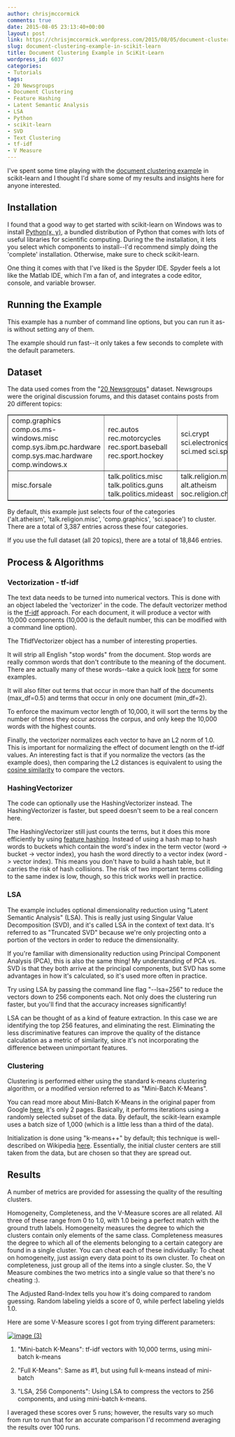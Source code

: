 ```yaml
---
author: chrisjmccormick
comments: true
date: 2015-08-05 23:13:40+00:00
layout: post
link: https://chrisjmccormick.wordpress.com/2015/08/05/document-clustering-example-in-scikit-learn/
slug: document-clustering-example-in-scikit-learn
title: Document Clustering Example in SciKit-Learn
wordpress_id: 6037
categories:
- Tutorials
tags:
- 20 Newsgroups
- Document Clustering
- Feature Hashing
- Latent Semantic Analysis
- LSA
- Python
- scikit-learn
- SVD
- Text Clustering
- tf-idf
- V Measure
---
```


I've spent some time playing with the [document clustering example](http://scikit-learn.org/stable/auto_examples/document_clustering.html) in scikit-learn and I thought I'd share some of my results and insights here for anyone interested.


## Installation


I found that a good way to get started with scikit-learn on Windows was to install [Python(x, y)](https://code.google.com/p/pythonxy/wiki/Downloads), a bundled distribution of Python that comes with lots of useful libraries for scientific computing. During the the installation, it lets you select which components to install--I'd recommend simply doing the 'complete' installation. Otherwise, make sure to check scikit-learn.

One thing it comes with that I've liked is the Spyder IDE. Spyder feels a lot like the Matlab IDE, which I'm a fan of, and integrates a code editor, console, and variable browser.


## Running the Example


This example has a number of command line options, but you can run it as-is without setting any of them.

The example should run fast--it only takes a few seconds to complete with the default parameters.


## Dataset


The data used comes from the "[20 Newsgroups](http://qwone.com/~jason/20Newsgroups/)" dataset. Newsgroups were the original discussion forums, and this dataset contains posts from 20 different topics:
<table border="1" >
<tbody >
<tr >

<td >comp.graphics
comp.os.ms-windows.misc
comp.sys.ibm.pc.hardware
comp.sys.mac.hardware
comp.windows.x
</td>

<td >rec.autos
rec.motorcycles
rec.sport.baseball
rec.sport.hockey
</td>

<td >sci.crypt
sci.electronics
sci.med
sci.space
</td>
</tr>
<tr >

<td >misc.forsale
</td>

<td >talk.politics.misc
talk.politics.guns
talk.politics.mideast
</td>

<td style="text-align:left;" >talk.religion.misc
alt.atheism
soc.religion.christian
</td>
</tr>
</tbody>
</table>
By default, this example just selects four of the categories ('alt.atheism', 'talk.religion.misc', 'comp.graphics', 'sci.space') to cluster. There are a total of 3,387 entries across these four categories.

If you use the full dataset (all 20 topics), there are a total of 18,846 entries.


## Process & Algorithms




### Vectorization - tf-idf


The text data needs to be turned into numerical vectors. This is done with an object labeled the 'vectorizer' in the code. The default vectorizer method is the [tf-idf](https://en.wikipedia.org/wiki/Tf%E2%80%93idf) approach. For each document, it will produce a vector with 10,000 components (10,000 is the default number, this can be modified with a command line option).

The TfidfVectorizer object has a number of interesting properties.

It will strip all English "stop words" from the document. Stop words are really common words that don't contribute to the meaning of the document. There are actually many of these words--take a quick look [here](http://xpo6.com/list-of-english-stop-words/) for some examples.

It will also filter out terms that occur in more than half of the documents (max_df=0.5) and terms that occur in only one document (min_df=2).

To enforce the maximum vector length of 10,000, it will sort the terms by the number of times they occur across the corpus, and only keep the 10,000 words with the highest counts.

Finally, the vectorizer normalizes each vector to have an L2 norm of 1.0. This is important for normalizing the effect of document length on the tf-idf values. An interesting fact is that if you normalize the vectors (as the example does), then comparing the L2 distances is equivalent to using the [cosine similarity](https://en.wikipedia.org/wiki/Cosine_similarity) to compare the vectors.


### HashingVectorizer


The code can optionally use the HashingVectorizer instead. The HashingVectorizer is faster, but speed doesn't seem to be a real concern here.

The HashingVectorizer still just counts the terms, but it does this more efficiently by using [feature hashing](https://en.wikipedia.org/wiki/Feature_hashing). Instead of using a hash map to hash words to buckets which contain the word's index in the term vector (word -> bucket -> vector index), you hash the word directly to a vector index (word -> vector index). This means you don't have to build a hash table, but it carries the risk of hash collisions. The risk of two important terms colliding to the same index is low, though, so this trick works well in practice.


### LSA


The example includes optional dimensionality reduction using "Latent Semantic Analysis" (LSA). This is really just using Singular Value Decomposition (SVD), and it's called LSA in the context of text data. It's referred to as "Truncated SVD" because we're only projecting onto a portion of the vectors in order to reduce the dimensionality.

If you're familiar with dimensionality reduction using Principal Component Analysis (PCA), this is also the same thing! My understanding of PCA vs. SVD is that they both arrive at the principal components, but SVD has some advantages in how it's calculated, so it's used more often in practice.

Try using LSA by passing the command line flag "--lsa=256" to reduce the vectors down to 256 components each. Not only does the clustering run faster, but you'll find that the accuracy increases significantly!

LSA can be thought of as a kind of feature extraction. In this case we are identifying the top 256 features, and eliminating the rest. Eliminating the less discriminative features can improve the quality of the distance calculation as a metric of similarity, since it's not incorporating the difference between unimportant features.


### Clustering


Clustering is performed either using the standard k-means clustering algorithm, or a modified version referred to as "Mini-Batch K-Means".

You can read more about Mini-Batch K-Means in the original paper from Google [here](http://www.eecs.tufts.edu/~dsculley/papers/fastkmeans.pdf), it's only 2 pages. Basically, it performs iterations using a randomly selected subset of the data. By default, the scikit-learn example uses a batch size of 1,000 (which is a little less than a third of the data).

Initialization is done using "k-means++" by default; this technique is well-described on Wikipedia [here](https://en.wikipedia.org/wiki/K-means%2B%2B). Essentially, the initial cluster centers are still taken from the data, but are chosen so that they are spread out.


## Results


A number of metrics are provided for assessing the quality of the resulting clusters.

Homogeneity, Completeness, and the V-Measure scores are all related. All three of these range from 0 to 1.0, with 1.0 being a perfect match with the ground truth labels. Homogeneity measures the degree to which the clusters contain only elements of the same class. Completeness measures the degree to which all of the elements belonging to a certain category are found in a single cluster. You can cheat each of these individually: To cheat on homogeneity, just assign every data point to its own cluster. To cheat on completeness, just group all of the items into a single cluster. So, the V Measure combines the two metrics into a single value so that there's no cheating :).

The Adjusted Rand-Index tells you how it's doing compared to random guessing. Random labeling yields a score of 0, while perfect labeling yields 1.0.

Here are some V-Measure scores I got from trying different parameters:

[![image (3)](https://chrisjmccormick.files.wordpress.com/2015/08/image-3.png)](https://chrisjmccormick.files.wordpress.com/2015/08/image-3.png)



	
  1. "Mini-batch K-Means": tf-idf vectors with 10,000 terms, using mini-batch k-means

	
  2. "Full K-Means": Same as #1, but using full k-means instead of mini-batch

	
  3. "LSA, 256 Components": Using LSA to compress the vectors to 256 components, and using mini-batch k-means.


I averaged these scores over 5 runs; however, the results vary so much from run to run that for an accurate comparison I'd recommend averaging the results over 100 runs.


